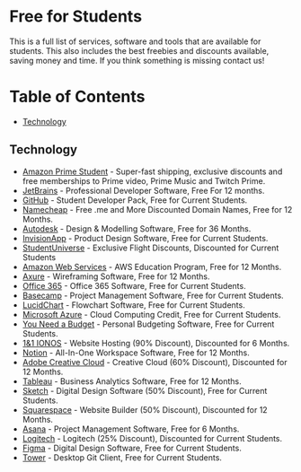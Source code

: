 # Free for Students
This is a full list of services, software and tools that are available for students. This also includes the best freebies and discounts available, saving money and time. If you think something is missing contact us!

# Table of Contents

- [Technology](#technology)



## Technology

- [Amazon Prime Student](https://www.amazon.co.uk/joinstudent) - Super-fast shipping, exclusive discounts and free memberships to Prime video, Prime Music and Twitch Prime.
- [JetBrains](https://www.jetbrains.com/student/) - Professional Developer Software, Free For 12 months.
- [GitHub](https://education.github.com/pack) - Student Developer Pack, Free for Current Students.
- [Namecheap](https://nc.me/) - Free .me and More Discounted Domain Names, Free for 12 Months.
- [Autodesk](https://www.autodesk.com/education/free-software/) - Design & Modelling Software, Free for 36 Months.
- [InvisionApp](https://www.invisionapp.com/education) - Product Design Software, Free for Current Students.
- [StudentUniverse](https://www.dpbolvw.net/click-9200817-13266101) - Exclusive Flight Discounts, Discounted for Current Students
- [Amazon Web Services](https://aws.amazon.com/education/awseducate/) - AWS Education Program, Free for 12 Months.
- [Axure](https://www.axure.com/edu) - Wireframing Software, Free for 12 Months.
- [Office 365](https://www.microsoft.com/en-gb/education/products/office) - Office 365 Software, Free for Current Students.
- [Basecamp](https://basecamp.com/discounts) - Project Management Software, Free for Current Students.
- [LucidChart](https://www.lucidchart.com/pages/usecase/education) - Flowchart Software, Free for Current Students.
- [Microsoft Azure](https://azure.microsoft.com/free/students/) - Cloud Computing Credit, Free for Current Students.
- [You Need a Budget](https://www.youneedabudget.com/college/) - Personal Budgeting Software, Free for Current Students.
- [1&1 IONOS](https://www.ionos.co.uk/hosting/web-hosting?ac=OM.UK.UKf11K357007T7073a&kwk=566289591) - Website Hosting (90% Discount), Discounted for 6 Months.
- [Notion](https://www.notion.so/students) - All-In-One Workspace Software, Free for 12 Months.
- [Adobe Creative Cloud](https://www.adobe.com/creativecloud/buy/students.html) - Creative Cloud (60% Discount), Discounted for 12 Months.
- [Tableau](https://www.tableau.com/academic/students) - Business Analytics Software, Free for 12 Months.
- [Sketch](https://www.sketch.com/store/edu/) - Digital Design Software (50% Discount), Free for Current Students.
- [Squarespace](https://www.squarespace.com/students/) - Website Builder (50% Discount), Discounted for 12 Months.
- [Asana](https://asana.com/students) - Project Management Software, Free for 6 Months.
- [Logitech](https://logitech-uk.7z5k.net/Bab2x) - Logitech (25% Discount), Discounted for Current Students.
- [Figma](https://www.figma.com/education/) - Digital Design Software, Free for Current Students.
- [Tower](https://www.git-tower.com/students/) - Desktop Git Client, Free for Current Students.
